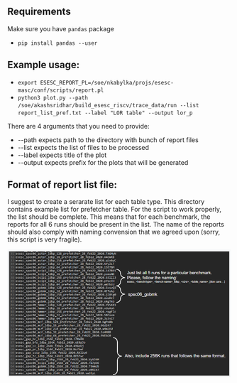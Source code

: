 ## Requirements
Make sure you have `pandas` package

* `pip install pandas --user`

## Example usage:
* `export ESESC_REPORT_PL=/soe/nkabylka/projs/esesc-masc/conf/scripts/report.pl`
* `python3 plot.py --path /soe/akashsridhar/build_esesc_riscv/trace_data/run --list report_list_pref.txt --label "LOR table" --output lor_p`

There are 4 arguments that you need to provide:
* --path expects path to the directory with bunch of report files
* --list expects the list of files to be processed
* --label expects title of the plot
* --output expects prefix for the plots that will be generated


## Format of report list file:
I suggest to create a serarate list for each table type. This directory contains example list for prefetcher table. For the script to work properly, the list should be complete. This means that for each benchmark, the reports for all 6 runs should be present in the list. The name of the reports should also comply with naming convension that we agreed upon (sorry, this script is very fragile).

![format](https://github.com/kabylkas/esesc-plot-scripts/blob/master/table_sizes/docs/report_list.png?raw=true)
